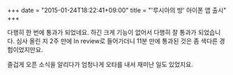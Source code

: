 +++
date = "2015-01-24T18:22:41+09:00"
title = "'루시아의 방' 아이폰 앱 출시"
+++

다행히 한 번에 통과가 되었네요. 하긴 크게 기능이 없어서 다행히 잘 통과가 되었습니다. 심사 올린 지 2주 만에 In review로 들어가더니 11분 만에 통과된 것은 좀 색다른 경험이었지만요. 

즐겁게 오픈 소식을 알리다가 엄청나게 오타를 내서 재미난 일도 있었지요.